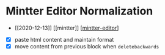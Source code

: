 # Mintter Editor Normalization

- [[2020-12-13]] [[mintter]] [[mintter-editor]]

- [x] paste html content and maintain format
- [x] move content from previous block when `deletebackwards`

[//begin]: # "Autogenerated link references for markdown compatibility"
[mintter-editor]: mintter-editor "Mintter Editor"
[//end]: # "Autogenerated link references"
